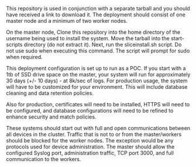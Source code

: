 This repository is used in conjunction with a separate tarball and you should have received a link to download it. The deployment should consist of one master node and a minimum of two worker nodes.

On the master node, Clone this repository into the home directory of the username being used to install the system. Move the tarball into the start-scripts directory (do not extract it). Next, run the sliceinstall.sh script. Do not use sudo when executing this command. The script will prompt for sudo when required.

This deployment configuration is set up to run as a POC. If you start with a 1tb of SSD drive space on the master, your system will run for approximately 30 days (+/- 10 days) -  at 8k/sec of logs. For production usage, the system will have to be customized for your environment. This will include database cleaning and data retention policies. 

Also for production, certificates will need to be installed, HTTPS will need to be configured, and database configurations will need to be refined to enhance security and match policies.

These systems should start out with full and open communications between all devices in the cluster. Traffic that is not to or from the master/workers should be blocked for the worker nodes. The exception would be any protocols used for device administration. The master should allow the configured Syslog port, administration traffic, TCP port 3000, and full communication to the workers.

